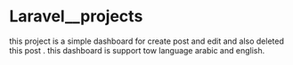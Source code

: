 # Laravel__projects
this project is a simple dashboard for create post and edit and also deleted this post .
this dashboard is support tow language arabic and english.

